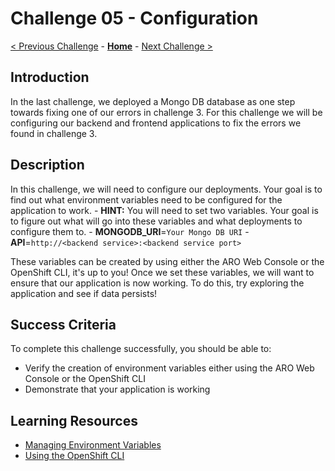# Challenge 05 - Configuration

[< Previous Challenge](./Challenge-04.md) - **[Home](../README.md)** - [Next Challenge >](./Challenge-06.md)

## Introduction
In the last challenge, we deployed a Mongo DB database as one step towards fixing one of our errors in challenge 3. For this challenge we will be configuring our backend and frontend applications to fix the errors we found in challenge 3.

## Description
In this challenge, we will need to configure our deployments. Your goal is to find out what environment variables need to be configured for the application to work.
    - **HINT:** You will need to set two variables. Your goal is to figure out what will go into these variables and what deployments to configure them to.
        - **MONGODB_URI**=`Your Mongo DB URI`
        - **API**=`http://<backend service>:<backend service port> `

These variables can be created by using either the ARO Web Console or the OpenShift CLI, it's up to you! Once we set these variables, we will want to ensure that our application is now working. To do this, try exploring the application and see if data persists!

## Success Criteria
To complete this challenge successfully, you should be able to:
- Verify the creation of environment variables either using the ARO Web Console or the OpenShift CLI
- Demonstrate that your application is working

## Learning Resources
- [Managing Environment Variables](https://docs.openshift.com/aro/3/dev_guide/environment_variables.html)
- [Using the OpenShift CLI](https://docs.openshift.com/container-platform/4.7/cli_reference/openshift_cli/getting-started-cli.html#cli-using-cli_cli-developer-commands)